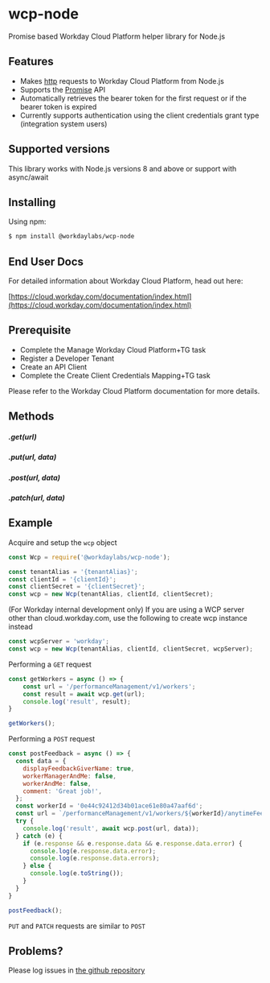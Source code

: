 # wcp-node

Promise based Workday Cloud Platform helper library for Node.js

## Features

- Makes [http](http://nodejs.org/api/http.html) requests to Workday Cloud Platform from Node.js
- Supports the [Promise](https://developer.mozilla.org/en-US/docs/Web/JavaScript/Reference/Global_Objects/Promise) API
- Automatically retrieves the bearer token for the first request or if the bearer token is expired
- Currently supports authentication using the client credentials grant type (integration system users)


## Supported versions

This library works with Node.js versions 8 and above or support with async/await


## Installing

Using npm:

```bash
$ npm install @workdaylabs/wcp-node
```

## End User Docs

For detailed information about Workday Cloud Platform, head out here:

[https://cloud.workday.com/documentation/index.html](https://cloud.workday.com/documentation/index.html)

## Prerequisite

- Complete the Manage Workday Cloud Platform+TG task
- Register a Developer Tenant
- Create an API Client
- Complete the Create Client Credentials Mapping+TG task

Please refer to the Workday Cloud Platform documentation for more details.

## Methods

##### .get(url)
##### .put(url, data)
##### .post(url, data)
##### .patch(url, data)


## Example

Acquire and setup the `wcp` object

```js
const Wcp = require('@workdaylabs/wcp-node');

const tenantAlias = '{tenantAlias}';
const clientId = '{clientId}';
const clientSecret = '{clientSecret}';
const wcp = new Wcp(tenantAlias, clientId, clientSecret);


```

(For Workday internal development only) If you are using a WCP server other than cloud.workday.com, use the following to create wcp instance instead

```js
const wcpServer = 'workday';
const wcp = new Wcp(tenantAlias, clientId, clientSecret, wcpServer);


```

Performing a `GET` request

```js
const getWorkers = async () => {
	const url = '/performanceManagement/v1/workers';
	const result = await wcp.get(url);
	console.log('result', result);
}

getWorkers();
```

Performing a `POST` request

```js
const postFeedback = async () => {
  const data = {
    displayFeedbackGiverName: true,
    workerManagerAndMe: false,
    workerAndMe: false,
    comment: 'Great job!',
  };
  const workerId = '0e44c92412d34b01ace61e80a47aaf6d';
  const url = `/performanceManagement/v1/workers/${workerId}/anytimeFeedbackEntries?view=giveFeedbackDetail`;
  try {
    console.log('result', await wcp.post(url, data));
  } catch (e) {
    if (e.response && e.response.data && e.response.data.error) {
      console.log(e.response.data.error);
      console.log(e.response.data.errors);
    } else {
      console.log(e.toString());
    }
  }
}

postFeedback();
```

`PUT` and `PATCH` requests are similar to `POST`

## Problems?

Please log issues in [the github repository](https://github.com/workdaylabs/wcp-node.git)
